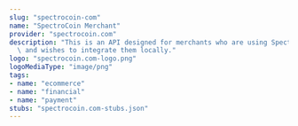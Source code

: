 ```yaml
---
slug: "spectrocoin-com"
name: "SpectroCoin Merchant"
provider: "spectrocoin.com"
description: "This is an API designed for merchants who are using SpectroCoin services\
  \ and wishes to integrate them locally."
logo: "spectrocoin.com-logo.png"
logoMediaType: "image/png"
tags:
- name: "ecommerce"
- name: "financial"
- name: "payment"
stubs: "spectrocoin.com-stubs.json"
---
```

